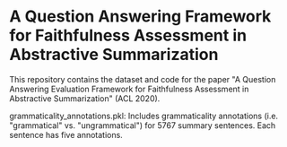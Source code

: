 # A Question Answering Framework for Faithfulness Assessment in Abstractive Summarization
This repository contains the dataset and code for the paper "A Question Answering Evaluation Framework for Faithfulness Assessment in Abstractive Summarization" (ACL 2020).

grammaticality_annotations.pkl: Includes grammaticality annotations (i.e. "grammatical" vs. "ungrammatical") for 5767 summary sentences. Each sentence has five annotations. 
